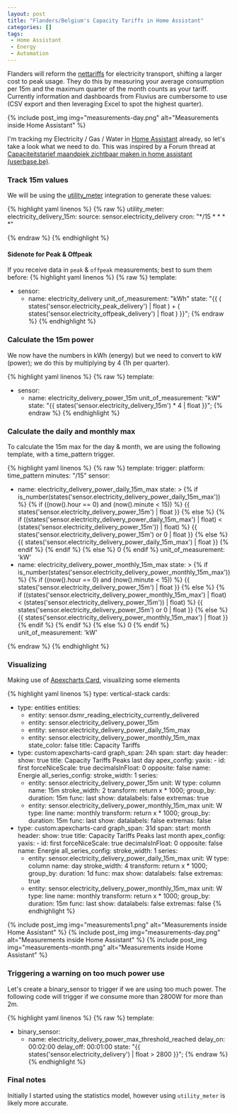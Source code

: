 ```yaml
---
layout: post
title: "Flanders/Belgium's Capacity Tariffs in Home Assistant"
categories: []
tags:
 - Home Assistant
 - Energy
 - Automation
---
```


Flanders will reform the [nettariffs](https://www.vreg.be/nl/wat-zijn-de-nieuwe-nettarieven-en-hoe-worden-ze-berekend) for electricity transport, shifting a larger cost to peak usage. They do this by measuring your average consumption per 15m and the maximum quarter of the month counts as your tariff. Currently information and dashboards from Fluvius are cumbersome to use (CSV export and then leveraging Excel to spot the highest quarter).

{% include post_img img="measurements-day.png" alt="Measurements inside Home Assistant" %}

I'm tracking my Electricity / Gas / Water in [Home Assistant](https://home-assistant.io/) already, so let's take a look what we need to do. This was inspired by a Forum thread at [Capaciteitstarief maandpiek zichtbaar maken in home assistant (userbase.be)](https://userbase.be/forum/viewtopic.php?p=945740#p945740).



### Track 15m values

We will be using the [utility_meter](https://www.home-assistant.io/integrations/utility_meter/) integration to generate these values:

{% highlight yaml linenos %}
{% raw %}
utility_meter:
  electricity_delivery_15m:
    source: sensor.electricity_delivery
    cron: "*/15 * * * *"

{% endraw %}
{% endhighlight %}

#### Sidenote for Peak & Offpeak

If you receive data in `peak` & `offpeak` measurements; best to sum them before:
{% highlight yaml linenos %}
{% raw %}
template:
- sensor:
  - name: electricity_delivery
  unit_of_measurement: "kWh"
  state: "{{ ( states('sensor.electricity_peak_delivery') | float ) + ( states('sensor.electricity_offpeak_delivery') | float ) }}";
{% endraw %}
{% endhighlight %}

### Calculate the 15m power

We now have the numbers in kWh (energy) but we need to convert to kW (power); we do this by multiplying by 4 (1h per quarter).

{% highlight yaml linenos %}
{% raw %}
template:
- sensor:
  - name: electricity_delivery_power_15m
  unit_of_measurement: "kW"
  state: "{{ states('sensor.electricity_delivery_15m')  * 4 | float }}";
{% endraw %}
{% endhighlight %}

### Calculate the daily and monthly max

To calculate the 15m max for the day & month, we are using the following template, with a time_pattern trigger.

{% highlight yaml linenos %}
{% raw %}
template:
  trigger:
    platform: time_pattern
    minutes: "/15"
  sensor:
  - name: electricity_delivery_power_daily_15m_max
    state: >
      {% if is_number(states('sensor.electricity_delivery_power_daily_15m_max')) %}
        {% if ((now().hour == 0) and (now().minute < 15)) %}
          {{ states('sensor.electricity_delivery_power_15m') | float }}
        {% else %}
          {% if ((states('sensor.electricity_delivery_power_daily_15m_max') | float) < (states('sensor.electricity_delivery_power_15m')) | float) %}
            {{ states('sensor.electricity_delivery_power_15m') or 0 | float }}
          {% else %}
            {{ states('sensor.electricity_delivery_power_daily_15m_max') | float }} 
          {% endif %}
        {% endif %}
      {% else %}
        0
      {% endif %}
    unit_of_measurement: 'kW'
  - name: electricity_delivery_power_monthly_15m_max
    state: >
      {% if is_number(states('sensor.electricity_delivery_power_monthly_15m_max')) %}
        {% if ((now().hour == 0) and (now().minute < 15)) %}
          {{ states('sensor.electricity_delivery_power_15m') | float }}
        {% else %}
          {% if ((states('sensor.electricity_delivery_power_monthly_15m_max') | float) < (states('sensor.electricity_delivery_power_15m')) | float) %}
            {{ states('sensor.electricity_delivery_power_15m') or 0 | float }}
          {% else %}
            {{ states('sensor.electricity_delivery_power_monthly_15m_max') | float }} 
          {% endif %}
        {% endif %}
      {% else %}
        0
      {% endif %}
    unit_of_measurement: 'kW'
    
{% endraw %}
{% endhighlight %}

### Visualizing

Making use of [Apexcharts Card](https://github.com/RomRider/apexcharts-card), visualizing some elements 

{% highlight yaml linenos %}
type: vertical-stack
cards:
  - type: entities
    entities:
      - entity: sensor.dsmr_reading_electricity_currently_delivered
      - entity: sensor.electricity_delivery_power_15m
      - entity: sensor.electricity_delivery_power_daily_15m_max
      - entity: sensor.electricity_delivery_power_monthly_15m_max
    state_color: false
    title: Capacity Tariffs
  - type: custom:apexcharts-card
    graph_span: 24h
    span:
      start: day
    header:
      show: true
      title: Capacity Tariffs Peaks last day
    apex_config:
      yaxis:
        - id: first
          forceNiceScale: true
          decimalsInFloat: 0
          opposite: false
          name: Energie
    all_series_config:
      stroke_width: 1
    series:
      - entity: sensor.electricity_delivery_power_15m
        unit: W
        type: column
        name: 15m
        stroke_width: 2
        transform: return x * 1000;
        group_by:
          duration: 15m
          func: last
        show:
          datalabels: false
          extremas: true
      - entity: sensor.electricity_delivery_power_monthly_15m_max
        unit: W
        type: line
        name: monthly
        transform: return x * 1000;
        group_by:
          duration: 15m
          func: last
        show:
          datalabels: false
          extremas: false
  - type: custom:apexcharts-card
    graph_span: 31d
    span:
      start: month
    header:
      show: true
      title: Capacity Tariffs Peaks last month
    apex_config:
      yaxis:
        - id: first
          forceNiceScale: true
          decimalsInFloat: 0
          opposite: false
          name: Energie
    all_series_config:
      stroke_width: 1
    series:
      - entity: sensor.electricity_delivery_power_daily_15m_max
        unit: W
        type: column
        name: day
        stroke_width: 4
        transform: return x * 1000;
        group_by:
          duration: 1d
          func: max
        show:
          datalabels: false
          extremas: true
      - entity: sensor.electricity_delivery_power_monthly_15m_max
        unit: W
        type: line
        name: monthly
        transform: return x * 1000;
        group_by:
          duration: 15m
          func: last
        show:
          datalabels: false
          extremas: false
{% endhighlight %}

{% include post_img img="measurements1.png" alt="Measurements inside Home Assistant" %}
{% include post_img img="measurements-day.png" alt="Measurements inside Home Assistant" %}
{% include post_img img="measurements-month.png" alt="Measurements inside Home Assistant" %}

### Triggering a warning on too much power use

Let's create a binary_sensor to trigger if we are using too much power. The following code will trigger if we consume more than 2800W for more than 2m.

{% highlight yaml linenos %}
{% raw %}
template:
- binary_sensor:
  - name: electricity_delivery_power_max_threshold_reached
    delay_on: 00:02:00
    delay_off: 00:01:00
    state: "{{ states('sensor.electricity_delivery') | float > 2800 }}";
{% endraw %}
{% endhighlight %}

### Final notes

Initially I started using the statistics model, however using `utility_meter` is likely more accurate.
